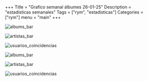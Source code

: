 +++
Title = "Grafico semanal álbumes 26-01-25"
Description = "estadisticas semanales"
Tags = ["rym", "estadisticas"]
Categories = ["rym"]
menu = "main"
+++
<!--more-->


![albums_bar](/rym/graficos/semanal/02-02-25/albumes/albums_bar.png)

![artistas_bar](/rym/graficos/semanal/02-02-25/albumes/artistas_bar.png)

![usuarios_coincidencias](/rym/graficos/semanal/02-02-25/albumes/usuarios_coincidencias.png)

![albums_bar](/rym/graficos/semanal/02-02-25/albumes/albums_bar.png)

![artistas_bar](/rym/graficos/semanal/02-02-25/albumes/artistas_bar.png)

![usuarios_coincidencias](/rym/graficos/semanal/02-02-25/albumes/usuarios_coincidencias.png)
